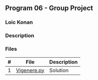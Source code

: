 ## Program 06 - Group Project 

### Loic Konan

### Description

### Files

|   #   | File                       | Description |
| :---: | -------------------------- | ----------- |
|   1   | [Vigenere.py](Vigenere.py) | Solution    |
